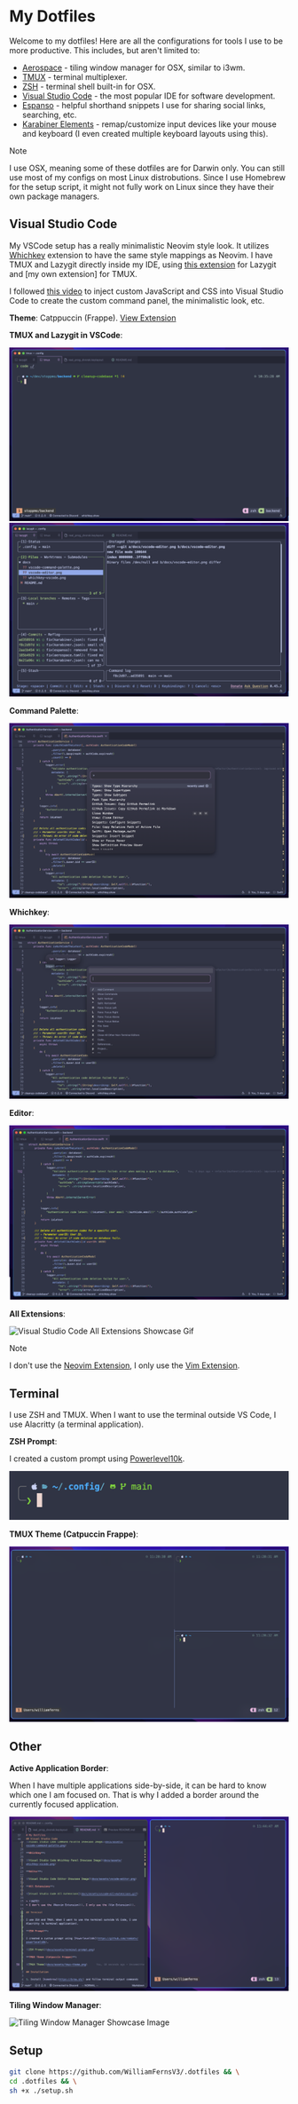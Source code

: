 # My Dotfiles

Welcome to my dotfiles! Here are all the configurations for tools I use to be more productive. This includes, but aren't limited to:
- [Aerospace]() - tiling window manager for OSX, similar to i3wm.
- [TMUX]() - terminal multiplexer.
- [ZSH]() - terminal shell built-in for OSX.
- [Visual Studio Code]() - the most popular IDE for software development.
- [Espanso]() - helpful shorthand snippets I use for sharing social links, searching, etc.
- [Karabiner Elements]() - remap/customize input devices like your mouse and keyboard (I even created multiple keyboard layouts using this).

> [!NOTE]
> I use OSX, meaning some of these dotfiles are for Darwin only. You can still use most of my configs on most Linux distrobutions. Since I use Homebrew for the setup script, it might not fully work on Linux since they have their own package managers.

## Visual Studio Code

My VSCode setup has a really minimalistic Neovim style look. It utilizes [Whichkey]() extension to have the same style mappings as Neovim. I have TMUX and Lazygit directly inside my IDE, using [this extension]() for Lazygit and [my own extension] for TMUX.

I followed [this video](https://www.youtube.com/watch?v=9_I0bySQoCs&ab_channel=GlennRaya) to inject custom JavaScript and CSS into Visual Studio Code to create the custom command panel, the minimalistic look, etc.

**Theme**: Catppuccin (Frappe). [View Extension](https://github.com/catppuccin/vscode)

**TMUX and Lazygit in VSCode**:

![Visual Studio Code TMUX](docs/assets/vscode-tmux.png)
![Visual Studio Code Lazygit](docs/assets/vscode-lazygit.png)

**Command Palette**:

![Visual Studio Code Command Palette Showcase Image](docs/assets/vscode-command-palette.png)

**Whichkey**:

![Visual Studio Code Whichkey Panel Showcase Image](docs/assets/whichkey-vscode.png)

**Editor**:

![Visual Studio Code Editor Showcase Image](docs/assets/vscode-editor.png)

**All Extensions**:

![Visual Studio Code All Extensions Showcase Gif](docs/assets/vscode-all-extensions.gif)

> [!NOTE]
> I don't use the [Neovim Extension](), I only use the [Vim Extension]().

## Terminal

I use ZSH and TMUX. When I want to use the terminal outside VS Code, I use Alacritty (a terminal application).

**ZSH Prompt**:

I created a custom prompt using [Powerlevel10k](https://github.com/romkatv/powerlevel10k).

![ZSH Prompt Showcase Image](docs/assets/terminal-prompt.png)

**TMUX Theme (Catpuccin Frappe)**:

![TMUX Theme Showcase Image](docs/assets/tmux-theme.png)

## Other

**Active Application Border**:

When I have multiple applications side-by-side, it can be hard to know which one I am focused on. That is why I added a border around the currently focused application.

![Active Application Border Showcase Image](docs/assets/border-active-application.png)

**Tiling Window Manager**:

![Tiling Window Manager Showcase Image](docs/assets/tiling-window-manager.gif)

## Setup

```bash
git clone https://github.com/WilliamFernsV3/.dotfiles && \
cd .dotfiles && \
sh +x ./setup.sh
```

<!-- 1. Install [homebrew](https://brew.sh/) and follow terminal output commands

2. Install Alacritty
```bash
brew install --cask alacritty
```
Go to security settings and allow to open Alicritty. If confused, watch [this section](https://www.youtube.com/watch?v=uOnL4fEnldA&t=29s)

3. Install git
```bash
brew install git
```

4. Install tmux
```bash
brew install tmux
```

5. Install nerd font
```bash
brew install font-meslo-lg-nerd-font
```
7. Install oh my zsh
```bash
bash -c "$(curl -fsSL https://raw.githubusercontent.com/ohmyzsh/ohmyzsh/master/tools/install.sh)"
```

8. Install p10k
```bash
git clone --depth=1 https://github.com/romkatv/powerlevel10k.git ${ZSH_CUSTOM:-$HOME/.oh-my-zsh/custom}/themes/powerlevel10k
```

9. Install TPM (tmux plugins manager)
```bash
git clone https://github.com/tmux-plugins/tpm ~/.tmux/plugins/tpm
```

10. Install all tmux plugins by pressing `<ctr> + <space> + <shift> + i`

11. Install github cli:
```bash
brew install gh
```

12. Install commitizen:
```bash
brew install commitizen
```

13. Install zshell autosuggestions:
```bash
brew install zsh-autosuggestions
echo "source $(brew --prefix)/share/zsh-autosuggestions/zsh-autosuggestions.zsh" >> ~/.zshrc
```

14. Setup zshell syntax highlighting:
```bash
brew install zsh-syntax-highlighting
echo "source $(brew --prefix)/share/zsh-syntax-highlighting/zsh-syntax-highlighting.zsh" >> ~/.zshrc
```

15. Setup a better 'ls' command
```bash
brew install eza
```

16. Setup a better 'cd' command
```bash
brew install zoxide
```

16. Install newest version of bash
```bash
brew install bash
```

17. Install raycast
```bash
brew install --cask raycast
```

18. Small Accessibility changes
- The start of this video talks about some system settings configuration. [Reference Video](https://www.youtube.com/watch?v=k94qImbFKWE)
- Use as reference - [Brothers Dotfiles](https://github.com/AdonisCodes/dotfiles)

19. Install yabai
Use the same reference video outlined above as a guideline. Can use [this blog post](https://www.josean.com/posts/yabai-setup) as well.
```bash
brew install koekeishiya/formulae/yabai
brew install koekeishiya/formulae/skhd
```
Start yabai service
```bash
yabai --start-service
```

Start skhd service
```bash
skhd --start-service
```

20. Install espanso
```bash
brew install espanso
```

21. Install sketchybar
```bash
brew tap FelixKratz/formulae
brew install sketchybar
```

22. Install better touch tool
```bash
brew install --cask bettertouchtool
```

23. Install borders
```bash
brew tap FelixKratz/formulae
brew install borders
```

24. Move keyboard layout to correct location. This is for mac os:

```bash
sudo cp ./prog_dvorak.keylayout /Library/Keyboard\ Layouts
```

25. Install auto-completion plugin:
```bash
 brew install zsh-autocomplete
``` -->
